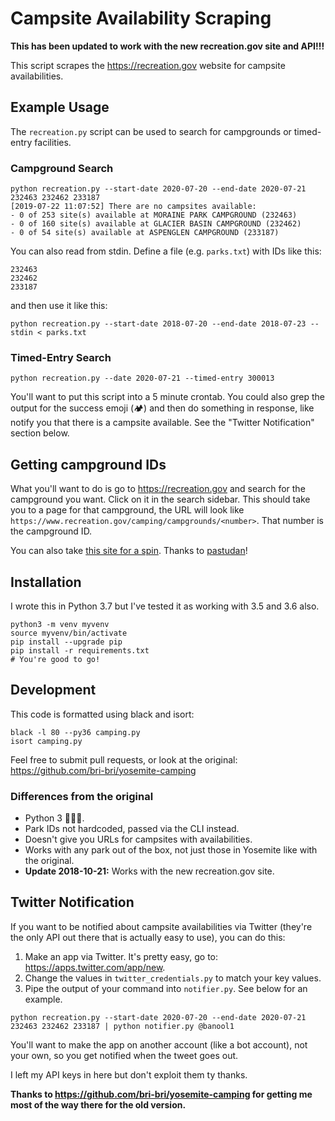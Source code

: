# Campsite Availability Scraping

**This has been updated to work with the new recreation.gov site and API!!!**

This script scrapes the https://recreation.gov website for campsite availabilities.

## Example Usage

The `recreation.py` script can be used to search for campgrounds or timed-entry facilities.

### Campground Search
```
python recreation.py --start-date 2020-07-20 --end-date 2020-07-21 232463 232462 233187
[2019-07-22 11:07:52] There are no campsites available:
- 0 of 253 site(s) available at MORAINE PARK CAMPGROUND (232463)
- 0 of 160 site(s) available at GLACIER BASIN CAMPGROUND (232462)
- 0 of 54 site(s) available at ASPENGLEN CAMPGROUND (233187)
```

You can also read from stdin. Define a file (e.g. `parks.txt`) with IDs like this:
```
232463
232462
233187
```

and then use it like this:
```
python recreation.py --start-date 2018-07-20 --end-date 2018-07-23 --stdin < parks.txt
```

### Timed-Entry Search
```
python recreation.py --date 2020-07-21 --timed-entry 300013
```

You'll want to put this script into a 5 minute crontab. You could also grep the output for the success emoji (🏕) and then do something in response, like notify you that there is a campsite available. See the "Twitter Notification" section below.

## Getting campground IDs
What you'll want to do is go to https://recreation.gov and search for the campground you want. Click on it in the search sidebar. This should take you to a page for that campground, the URL will look like `https://www.recreation.gov/camping/campgrounds/<number>`. That number is the campground ID.

You can also take [this site for a spin](https://pastudan.github.io/national-parks/). Thanks to [pastudan](https://github.com/pastudan)!

## Installation

I wrote this in Python 3.7 but I've tested it as working with 3.5 and 3.6 also.
```
python3 -m venv myvenv
source myvenv/bin/activate
pip install --upgrade pip
pip install -r requirements.txt
# You're good to go!
```

## Development
This code is formatted using black and isort:
```
black -l 80 --py36 camping.py
isort camping.py
```

Feel free to submit pull requests, or look at the original: https://github.com/bri-bri/yosemite-camping

### Differences from the original
- Python 3 🐍🐍🐍.
- Park IDs not hardcoded, passed via the CLI instead.
- Doesn't give you URLs for campsites with availabilities.
- Works with any park out of the box, not just those in Yosemite like with the original.
- **Update 2018-10-21:** Works with the new recreation.gov site.

## Twitter Notification
If you want to be notified about campsite availabilities via Twitter (they're the only API out there that is actually easy to use), you can do this:
1. Make an app via Twitter. It's pretty easy, go to: https://apps.twitter.com/app/new.
2. Change the values in `twitter_credentials.py` to match your key values.
3. Pipe the output of your command into `notifier.py`. See below for an example.

```
python recreation.py --start-date 2020-07-20 --end-date 2020-07-21 232463 232462 233187 | python notifier.py @banool1
```

You'll want to make the app on another account (like a bot account), not your own, so you get notified when the tweet goes out.

I left my API keys in here but don't exploit them ty thanks.

**Thanks to https://github.com/bri-bri/yosemite-camping for getting me most of the way there for the old version.**
